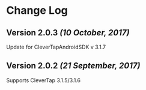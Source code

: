 Change Log
==========

Version 2.0.3 *(10 October, 2017)*
-------------------------------------------
Update for CleverTapAndroidSDK v 3.1.7


Version 2.0.2 *(21 September, 2017)*
-------------------------------------------
Supports CleverTap 3.1.5/3.1.6

